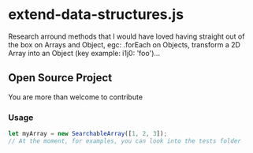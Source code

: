 # extend-data-structures.js
Research arround methods that I would have loved having straight out of the box on Arrays and Object, egc: .forEach on Objects, transform a 2D Array into an Object (key example: i1j0: 'foo')...

## Open Source Project
You are more than welcome to contribute

### Usage
``` js
let myArray = new SearchableArray([1, 2, 3]);
// At the moment, for examples, you can look into the tests folder
``` 
